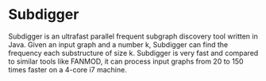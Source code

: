 Subdigger
=========

Subdigger is an ultrafast parallel frequent subgraph discovery tool written in Java.
Given an input graph and a number k, Subdigger can find the frequency each substructure of size k.
Subdigger is very fast and compared to similar tools like FANMOD, it can process input graphs from 20 to 150 times faster on a 4-core i7 machine.



